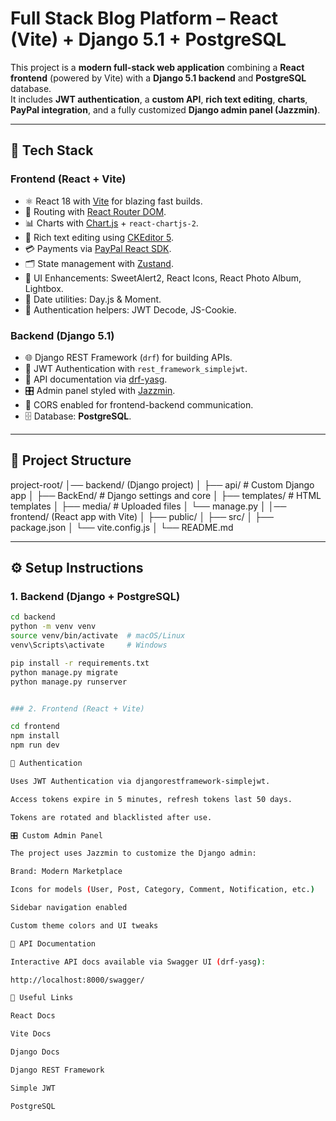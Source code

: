 # Full Stack Blog Platform – React (Vite) + Django 5.1 + PostgreSQL

This project is a **modern full-stack web application** combining a **React frontend** (powered by Vite) with a **Django 5.1 backend** and **PostgreSQL** database.  
It includes **JWT authentication**, a **custom API**, **rich text editing**, **charts**, **PayPal integration**, and a fully customized **Django admin panel (Jazzmin)**.

---

## 🚀 Tech Stack

### Frontend (React + Vite)

- ⚛️ React 18 with [Vite](https://vitejs.dev/) for blazing fast builds.
- 🔄 Routing with [React Router DOM](https://reactrouter.com/).
- 📊 Charts with [Chart.js](https://www.chartjs.org/) + `react-chartjs-2`.
- 📝 Rich text editing using [CKEditor 5](https://ckeditor.com/ckeditor-5/).
- 💳 Payments via [PayPal React SDK](https://github.com/paypal/react-paypal-js).
- 🗂 State management with [Zustand](https://docs.pmnd.rs/zustand/getting-started/introduction).
- 🎨 UI Enhancements: SweetAlert2, React Icons, React Photo Album, Lightbox.
- 📅 Date utilities: Day.js & Moment.
- 🔐 Authentication helpers: JWT Decode, JS-Cookie.

### Backend (Django 5.1)

- 🌐 Django REST Framework (`drf`) for building APIs.
- 🔑 JWT Authentication with `rest_framework_simplejwt`.
- 📖 API documentation via [drf-yasg](https://drf-yasg.readthedocs.io/).
- 🎛 Admin panel styled with [Jazzmin](https://django-jazzmin.readthedocs.io/).
- 🔄 CORS enabled for frontend-backend communication.
- 🗄 Database: **PostgreSQL**.

---

## 📂 Project Structure

project-root/
│── backend/ (Django project)
│ ├── api/ # Custom Django app
│ ├── BackEnd/ # Django settings and core
│ ├── templates/ # HTML templates
│ ├── media/ # Uploaded files
│ └── manage.py
│
│── frontend/ (React app with Vite)
│ ├── public/
│ ├── src/
│ ├── package.json
│ └── vite.config.js
│
└── README.md

---

## ⚙️ Setup Instructions

### 1. Backend (Django + PostgreSQL)

```bash
cd backend
python -m venv venv
source venv/bin/activate  # macOS/Linux
venv\Scripts\activate     # Windows

pip install -r requirements.txt
python manage.py migrate
python manage.py runserver


### 2. Frontend (React + Vite)

cd frontend
npm install
npm run dev

🔑 Authentication

Uses JWT Authentication via djangorestframework-simplejwt.

Access tokens expire in 5 minutes, refresh tokens last 50 days.

Tokens are rotated and blacklisted after use.

🎛 Custom Admin Panel

The project uses Jazzmin to customize the Django admin:

Brand: Modern Marketplace

Icons for models (User, Post, Category, Comment, Notification, etc.)

Sidebar navigation enabled

Custom theme colors and UI tweaks

📖 API Documentation

Interactive API docs available via Swagger UI (drf-yasg):

http://localhost:8000/swagger/

🔗 Useful Links

React Docs

Vite Docs

Django Docs

Django REST Framework

Simple JWT

PostgreSQL
```
